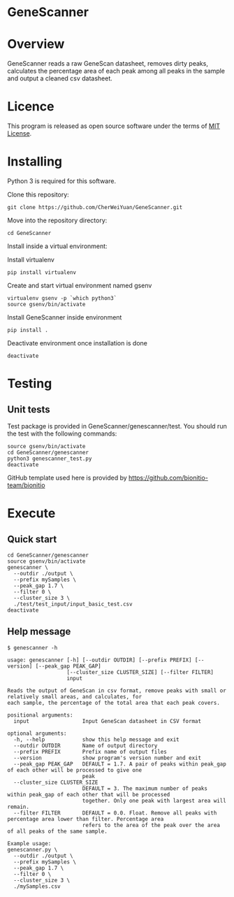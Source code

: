 # GeneScanner

# Overview 

GeneScanner reads a raw GeneScan datasheet, removes dirty peaks, calculates the percentage area of each peak among all peaks in the sample and output a cleaned csv datasheet.

# Licence

This program is released as open source software under the terms of [MIT License](https://raw.githubusercontent.com/bionitio-team/bionitio/master/LICENSE).

# Installing

Python 3 is required for this software.

Clone this repository: 
```
git clone https://github.com/CherWeiYuan/GeneScanner.git
```

Move into the repository directory:
```
cd GeneScanner
```

Install inside a virtual environment:

Install virtualenv 
```
pip install virtualenv
```

Create and start virtual environment named gsenv
```
virtualenv gsenv -p `which python3`
source gsenv/bin/activate
```

Install GeneScanner inside environment
```
pip install .
```

Deactivate environment once installation is done
```
deactivate
```

# Testing

## Unit tests

Test package is provided in GeneScanner/genescanner/test. You should run the test with the following commands:
```
source gsenv/bin/activate
cd GeneScanner/genescanner
python3 genescanner_test.py
deactivate
```

GitHub template used here is provided by https://github.com/bionitio-team/bionitio

# Execute

## Quick start
```
cd GeneScanner/genescanner
source gsenv/bin/activate
genescanner \
  --outdir ./output \
  --prefix mySamples \
  --peak_gap 1.7 \
  --filter 0 \
  --cluster_size 3 \
  ./test/test_input/input_basic_test.csv
deactivate
```

## Help message
```
$ genescanner -h

usage: genescanner [-h] [--outdir OUTDIR] [--prefix PREFIX] [--version] [--peak_gap PEAK_GAP]
                   [--cluster_size CLUSTER_SIZE] [--filter FILTER]
                   input

Reads the output of GeneScan in csv format, remove peaks with small or relatively small areas, and calculates, for
each sample, the percentage of the total area that each peak covers.

positional arguments:
  input                 Input GeneScan datasheet in CSV format

optional arguments:
  -h, --help            show this help message and exit
  --outdir OUTDIR       Name of output directory
  --prefix PREFIX       Prefix name of output files
  --version             show program's version number and exit
  --peak_gap PEAK_GAP   DEFAULT = 1.7. A pair of peaks within peak_gap of each other will be processed to give one
                        peak
  --cluster_size CLUSTER_SIZE
                        DEFAULT = 3. The maximum number of peaks within peak_gap of each other that will be processed
                        together. Only one peak with largest area will remain.
  --filter FILTER       DEFAULT = 0.0. Float. Remove all peaks with percentage area lower than filter. Percentage area
                        refers to the area of the peak over the area of all peaks of the same sample.

Example usage: 
genescanner.py \
  --outdir ./output \
  --prefix mySamples \
  --peak_gap 1.7 \
  --filter 0 \
  --cluster_size 3 \
  ./mySamples.csv
```
